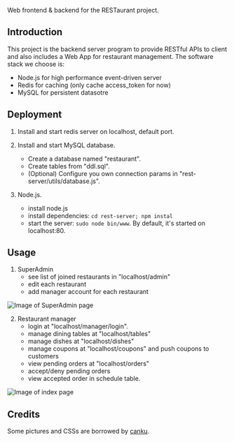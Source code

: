 Web frontend & backend for the RESTaurant project.

Introduction
----------

This project is the backend server program to provide RESTful APIs to client and also includes a Web App for restaurant management. The software stack we choose is:

* Node.js for high performance event-driven server
* Redis   for caching (only cache access_token for now)
* MySQL   for persistent datasotre

Deployment
----------

1. Install and start redis server on localhost, default port.

2. Install and start MySQL database.
   * Create a database named "restaurant".
   * Create tables from "ddl.sql".
   * (Optional) Configure you own connection params in "rest-server/utils/database.js".

3. Node.js.
   * install node.js
   * install dependencies: `cd rest-server; npm instal`
   * start the server: `sudo node bin/www`. By default, it's started on localhost:80.

Usage
----------

1. SuperAdmin
   * see list of joined restaurants in "localhost/admin"
   * edit each restaurant
   * add manager account for each restaurant

![Image of SuperAdmin page](https://github.com/gaodayue/RESTaurant_backend/tree/master/docs/admin.png)

2. Restaurant manager
   * login at "localhost/manager/login".
   * manage dining tables at "localhost/tables"
   * manage dishes at "localhost/dishes"
   * manage coupons at "localhost/coupons" and push coupons to customers
   * view pending orders at "localhost/orders"
   * accept/deny pending orders
   * view accepted order in schedule table.

![Image of index page](https://github.com/gaodayue/RESTaurant_backend/tree/master/docs/index.png)

Credits
-----------

Some pictures and CSSs are borrowed by [canku](https://github.com/willerce/canku).
